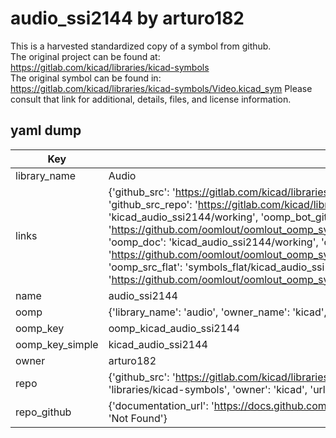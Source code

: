# audio_ssi2144 by arturo182  
This is a harvested standardized copy of a symbol from github.  
The original project can be found at:  
https://gitlab.com/kicad/libraries/kicad-symbols  
The original symbol can be found in:
https://gitlab.com/kicad/libraries/kicad-symbols/Video.kicad_sym
Please consult that link for additional, details, files, and license information.  
## yaml dump  
| Key | Value |  
| --- | --- |  
| library_name | Audio |  
| links | {'github_src': 'https://gitlab.com/kicad/libraries/kicad-symbols/Video.kicad_sym', 'github_src_repo': 'https://gitlab.com/kicad/libraries/kicad-symbols', 'oomp_bot': 'kicad_audio_ssi2144/working', 'oomp_bot_github': 'https://github.com/oomlout/oomlout_oomp_symbol_bot/tree/main/kicad_audio_ssi2144/working', 'oomp_doc': 'kicad_audio_ssi2144/working', 'oomp_doc_github': 'https://github.com/oomlout/oomlout_oomp_symbol_doc/tree/main/kicad_audio_ssi2144/working', 'oomp_src_flat': 'symbols_flat/kicad_audio_ssi2144/working', 'oomp_src_flat_github': 'https://github.com/oomlout/oomlout_oomp_symbol_src/tree/main/kicad_audio_ssi2144/working'} |  
| name | audio_ssi2144 |  
| oomp | {'library_name': 'audio', 'owner_name': 'kicad', 'symbol_name': 'audio_ssi2144'} |  
| oomp_key | oomp_kicad_audio_ssi2144 |  
| oomp_key_simple | kicad_audio_ssi2144 |  
| owner | arturo182 |  
| repo | {'github_src': 'https://gitlab.com/kicad/libraries/kicad-symbols/Video.kicad_sym', 'name': 'libraries/kicad-symbols', 'owner': 'kicad', 'url': 'https://gitlab.com/kicad/libraries/kicad-symbols'} |  
| repo_github | {'documentation_url': 'https://docs.github.com/rest/repos/repos#get-a-repository', 'message': 'Not Found'} |  

